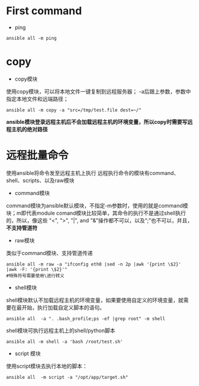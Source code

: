 # First command
- ping
```
ansible all -m ping
```
# copy
- copy模块

使用copy模块，可以将本地文件一键复制到远程服务器； 
-a后跟上参数，参数中指定本地文件和远端路径；
```
ansible all -m copy -a "src=/tmp/test.file dest=~/"
```
**ansible模块登录远程主机后不会加载远程主机的环境变量，所以copy时需要写远程主机的绝对路径**
# 远程批量命令
使用ansible将命令发至远程主机上执行
远程执行命令的模块有command、shell、scripts、以及raw模块
- command模块

command模块为ansible默认模块，不指定-m参数时，使用的就是command模块；m即代表module
comand模块比较简单，其命令的执行不是通过shell执行的，所以，像这些 "<", ">", "|", and "&"操作都不可以，以及“;”也不可以，并且，**不支持管道符**

- raw模块

类似于command模块、支持管道传递
```vim
ansible all -m raw -a "ifconfig eth0 |sed -n 2p |awk '{print \$2}' |awk -F: '{print \$2}'"
#特殊符号需要使用\进行转义
```

- shell模块

shell模块默认不加载远程主机的环境变量，如果要使用自定义的环境变量，就需要在最开始，执行加载自定义脚本的语句。
```
ansible all  -a ". .bash_profile;ps -ef |grep root" -m shell
```
shell模块可执行远程主机上的shell/python脚本
```
ansible all -m shell -a 'bash /root/test.sh'
```
- script 模块

使用script模块去执行本地的脚本：
```
ansible all  -m script -a "/opt/app/target.sh"
```
